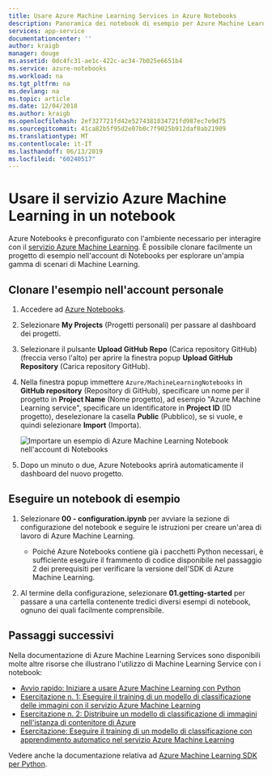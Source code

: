 ```yaml
---
title: Usare Azure Machine Learning Services in Azure Notebooks
description: Panoramica dei notebook di esempio per Azure Machine Learning Services che è possibile usare con Azure Notebooks.
services: app-service
documentationcenter: ''
author: kraigb
manager: douge
ms.assetid: 0dc4fc31-ae1c-422c-ac34-7b025e6651b4
ms.service: azure-notebooks
ms.workload: na
ms.tgt_pltfrm: na
ms.devlang: na
ms.topic: article
ms.date: 12/04/2018
ms.author: kraigb
ms.openlocfilehash: 2ef327721fd42e5274381834721fd987ec7e9d75
ms.sourcegitcommit: 41ca82b5f95d2e07b0c7f9025b912daf0ab21909
ms.translationtype: MT
ms.contentlocale: it-IT
ms.lasthandoff: 06/13/2019
ms.locfileid: "60240517"
---
```

# <a name="use-azure-machine-learning-service-in-a-notebook"></a>Usare il servizio Azure Machine Learning in un notebook

Azure Notebooks è preconfigurato con l'ambiente necessario per interagire con il [servizio Azure Machine Learning](/azure/machine-learning/service/). È possibile clonare facilmente un progetto di esempio nell'account di Notebooks per esplorare un'ampia gamma di scenari di Machine Learning.

## <a name="clone-the-sample-into-your-account"></a>Clonare l'esempio nell'account personale

1. Accedere ad [Azure Notebooks](https://notebooks.azure.com/).
1. Selezionare **My Projects** (Progetti personali) per passare al dashboard dei progetti.
1. Selezionare il pulsante **Upload GitHub Repo** (Carica repository GitHub) (freccia verso l'alto) per aprire la finestra popup **Upload GitHub Repository** (Carica repository GitHub).
1. Nella finestra popup immettere `Azure/MachineLearningNotebooks` in **GitHub repository** (Repository di GitHub), specificare un nome per il progetto in **Project Name** (Nome progetto), ad esempio "Azure Machine Learning service", specificare un identificatore in **Project ID** (ID progetto), deselezionare la casella **Public** (Pubblico), se si vuole, e quindi selezionare **Import** (Importa).

    ![Importare un esempio di Azure Machine Learning Notebook nell'account di Notebooks](media/azureml-import-project.png)

1. Dopo un minuto o due, Azure Notebooks aprirà automaticamente il dashboard del nuovo progetto.

## <a name="run-a-sample-notebook"></a>Eseguire un notebook di esempio

1. Selezionare **00 - configuration.ipynb** per avviare la sezione di configurazione del notebook e seguire le istruzioni per creare un'area di lavoro di Azure Machine Learning.

    - Poiché Azure Notebooks contiene già i pacchetti Python necessari, è sufficiente eseguire il frammento di codice disponibile nel passaggio 2 dei prerequisiti per verificare la versione dell'SDK di Azure Machine Learning.

1. Al termine della configurazione, selezionare **01.getting-started** per passare a una cartella contenente tredici diversi esempi di notebook, ognuno dei quali facilmente comprensibile.

## <a name="next-steps"></a>Passaggi successivi

Nella documentazione di Azure Machine Learning Services sono disponibili molte altre risorse che illustrano l'utilizzo di Machine Learning Service con i notebook:

- [Avvio rapido: Iniziare a usare Azure Machine Learning con Python](https://docs.microsoft.com/azure/machine-learning/service/quickstart-create-workspace-with-python)
- [Esercitazione n. 1: Eseguire il training di un modello di classificazione delle immagini con il servizio Azure Machine Learning](https://docs.microsoft.com/azure/machine-learning/service/tutorial-train-models-with-aml)
- [Esercitazione n. 2: Distribuire un modello di classificazione di immagini nell'istanza di contenitore di Azure](https://docs.microsoft.com/azure/machine-learning/service/tutorial-deploy-models-with-aml)
- [Esercitazione: Eseguire il training di un modello di classificazione con apprendimento automatico nel servizio Azure Machine Learning](https://docs.microsoft.com/azure/machine-learning/service/tutorial-auto-train-models)

Vedere anche la documentazione relativa ad [Azure Machine Learning SDK per Python](https://docs.microsoft.com/python/api/overview/azure/ml/intro?view=azure-ml-py).
